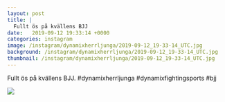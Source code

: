 ```yaml
---
layout: post
title: |
  Fullt ös på kvällens BJJ
date:   2019-09-12 19:33:14 +0000
categories: instagram
image: /instagram/dynamixherrljunga/2019-09-12_19-33-14_UTC.jpg
background: /instagram/dynamixherrljunga/2019-09-12_19-33-14_UTC.jpg
thumbnail: /instagram/dynamixherrljunga/2019-09-12_19-33-14_UTC.jpg
---
```

Fullt ös på kvällens BJJ. #dynamixherrljunga #dynamixfightingsports #bjj



<img src='/www-dynamix-herrljunga/instagram/dynamixherrljunga/2019-09-12_19-33-14_UTC.jpg' class='img-fluid' />
